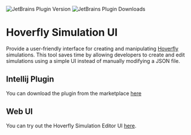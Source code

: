 ![JetBrains Plugin Version](https://img.shields.io/jetbrains/plugin/v/22779-hoverfly-editor?logo=jetbrains&label=plugin%20version)
![JetBrains Plugin Downloads](https://img.shields.io/jetbrains/plugin/d/22779-hoverfly-editor?logo=jetbrains&label=plugin%20download&color=green)

# Hoverfly Simulation UI

Provide a user-friendly interface for creating and manipulating [Hoverfly](https://github.com/SpectoLabs/hoverfly)
simulations. This tool saves time by allowing developers to create and edit simulations using a simple UI instead of
manually modifying a JSON file.

## Intellij Plugin

You can download the plugin from the marketplace [here](https://plugins.jetbrains.com/plugin/22779-hoverfly-editor)

## Web UI

You can try out the Hoverfly Simulation Editor UI [here](https://lemick.github.io/hoverfly-ui/).
